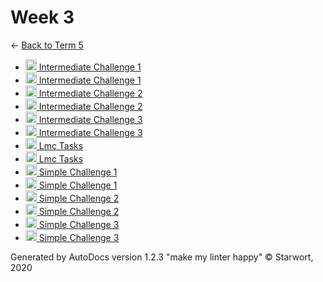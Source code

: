 <style>img{height:18px;margin-bottom:-3px}</style>

# Week 3

← [Back to Term 5](..)

- [![GIF file](https://img.icons8.com/windows/512/4a90e2/image-document.png) Intermediate Challenge 1](intermediate_challenge_1.gif)
- [![LMC file](https://starwort.github.io/computer-science/icon-lmc.png) Intermediate Challenge 1](intermediate_challenge_1.lmc)
- [![GIF file](https://img.icons8.com/windows/512/4a90e2/image-document.png) Intermediate Challenge 2](intermediate_challenge_2.gif)
- [![LMC file](https://starwort.github.io/computer-science/icon-lmc.png) Intermediate Challenge 2](intermediate_challenge_2.lmc)
- [![GIF file](https://img.icons8.com/windows/512/4a90e2/image-document.png) Intermediate Challenge 3](intermediate_challenge_3.gif)
- [![LMC file](https://starwort.github.io/computer-science/icon-lmc.png) Intermediate Challenge 3](intermediate_challenge_3.lmc)
- [![HTML file](https://img.icons8.com/windows/512/4a90e2/regular-document.png) Lmc Tasks](lmc_tasks.html)
- [![MD file](https://img.icons8.com/windows/512/4a90e2/regular-document.png) Lmc Tasks](lmc_tasks.html)
- [![GIF file](https://img.icons8.com/windows/512/4a90e2/image-document.png) Simple Challenge 1](simple_challenge_1.gif)
- [![LMC file](https://starwort.github.io/computer-science/icon-lmc.png) Simple Challenge 1](simple_challenge_1.lmc)
- [![GIF file](https://img.icons8.com/windows/512/4a90e2/image-document.png) Simple Challenge 2](simple_challenge_2.gif)
- [![LMC file](https://starwort.github.io/computer-science/icon-lmc.png) Simple Challenge 2](simple_challenge_2.lmc)
- [![GIF file](https://img.icons8.com/windows/512/4a90e2/image-document.png) Simple Challenge 3](simple_challenge_3.gif)
- [![LMC file](https://starwort.github.io/computer-science/icon-lmc.png) Simple Challenge 3](simple_challenge_3.lmc)

Generated by AutoDocs version 1.2.3 "make my linter happy" © Starwort, 2020
